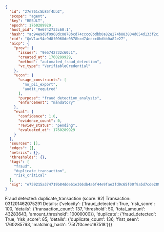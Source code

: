 ```json
{
  "id": "27e761c5b85f4bb2",
  "scope": "agent",
  "key": "RESULT",
  "epoch": 1760289929,
  "host_pid": "9e6742732c60:1",
  "hash": "ac94e9d8f0968dc0878bcd74cccc8bdbb0a82e274b883804d054d133f2c19fcb",
  "cid": "QmV1ac94e9d8f0968dc0878bcd74cccc8bdbb0a82e27",
  "aicp": {
    "prov": {
      "issuer": "9e6742732c60:1",
      "created_at": 1760289929,
      "method": "automated_fraud_detection",
      "vc_type": "VerifiableCredential"
    },
    "ucon": {
      "usage_constraints": [
        "no_pii_export",
        "audit_required"
      ],
      "purpose": "fraud_detection_analysis",
      "enforcement": "mandatory"
    },
    "eval": {
      "confidence": 1.0,
      "evidence_count": 0,
      "review_status": "pending",
      "evaluated_at": 1760289929
    }
  },
  "sources": [],
  "edges": [],
  "metrics": {},
  "thresholds": {},
  "tags": [
    "fraud",
    "duplicate_transaction",
    "risk_critical"
  ],
  "sig": "e759215a374719b84dde61e366db4a6f44e9fae3fd9c65f00f9a5d7cde28917f"
}
```

Fraud detected: duplicate_transaction (score: 92)
Transaction: 031201462075291
Details: {'velocity': {'fraud_detected': True, 'risk_score': 100, 'details': {'transaction_count': 137, 'threshold': 50, 'total_amount': 43283643, 'amount_threshold': 10000000}}, 'duplicate': {'fraud_detected': True, 'risk_score': 85, 'details': {'duplicate_count': 136, 'first_seen': 1760285763, 'matching_hash': '75f7f0ceec197518'}}}